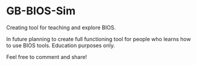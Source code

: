 # GB-BIOS-Sim
Creating tool for teaching and explore BIOS.

In future planning to create full functioning tool for people who learns how to use BIOS tools. Education purposes only.

Feel free to comment and share!
